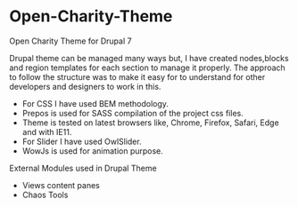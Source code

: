 # Open-Charity-Theme
Open Charity Theme for Drupal 7


Drupal theme can be managed many ways but, I have created nodes,blocks and region templates for each section to manage it properly. The approach to follow the structure was to make it easy for to understand for other developers and designers to work in this.

- For CSS I have used BEM methodology. 
- Prepos is used for SASS compilation of the project css files. 
- Theme is tested on latest browsers like, Chrome, Firefox, Safari, Edge and with IE11.
- For Slider I have used OwlSlider.
- WowJs is used for animation purpose.

External Modules used in Drupal Theme
- Views content panes
- Chaos Tools
